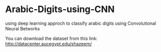 # Arabic-Digits-using-CNN
using deep learning approch to classify arabic digits using Convolutional Neural Betworks


You can download the dataset from this link:
http://datacenter.aucegypt.edu/shazeem/
